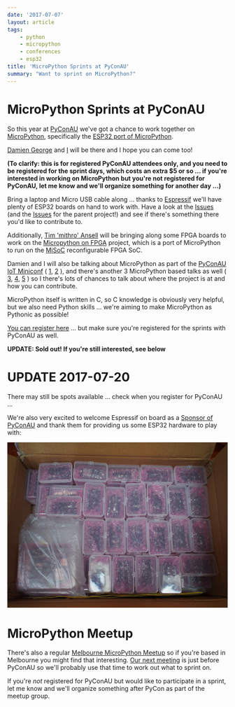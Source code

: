 ```yaml
---
date: '2017-07-07'
layout: article
tags:
    - python
    - micropython
    - conferences
    - esp32
title: 'MicroPython Sprints at PyConAU'
summary: "Want to sprint on MicroPython?"
---
```


MicroPython Sprints at PyConAU
==============================

So this year at [PyConAU](https://pycon-au.org/program/sprints/) we've
got a chance to work together on [MicroPython](https://micropython.org/),
specifically the [ESP32 port of MicroPython](https://github.com/micropython/micropython-esp32).

[Damien George](http://dpgeorge.net/) and [I](http://nick.zoic.org/) will
be there and I hope you can come too!

<b>(To clarify: this is for registered PyConAU attendees only, and you need to be 
registered for the sprint days, which costs an extra $5 or so ... if you're interested
in working on MicroPython but you're not registered for PyConAU, let me know and
we'll organize something for another day ...)</b>

Bring a laptop and Micro USB cable along ... thanks to [Espressif](http://www.espressif.com/)
we'll have plenty of ESP32 boards on hand to work with.  Have a look at the 
[Issues](https://github.com/micropython/micropython-esp32/issues) (and the 
[Issues](https://github.com/micropython/micropython/issues) for the parent project!) and
see if there's something there you'd like to contribute to.

Additionally, [Tim 'mithro' Ansell](https://blog.mithis.net/)
will be bringing along some FPGA boards to work on the
[Micropython on FPGA](https://upy-fpga.github.io/) project, which is a port of MicroPython
to run on the [MiSoC](https://github.com/m-labs/misoc) reconfigurable FPGA SoC.

Damien and I will also be talking about MicroPython as part of the
[PyConAU IoT Miniconf](https://2017.pycon-au.org/program/internet-things-iot-miniconf/)
( [1](https://2017.pycon-au.org/schedule/presentation/68/),
[2](https://2017.pycon-au.org/schedule/presentation/67/) ), 
and there's another 3 MicroPython based talks as well
( [3](https://2017.pycon-au.org/schedule/presentation/93/),
[4](https://2017.pycon-au.org/schedule/presentation/65/),
[5](https://2017.pycon-au.org/schedule/presentation/69/) )
so I there's lots of chances to talk about where the project is at and how you can contribute.

MicroPython itself is written in C, so C knowledge is obviously very helpful,
but we also need Python skills ... we're aiming to make MicroPython as Pythonic
as possible!

[You can register here](https://www.meetup.com/MicroPython-Meetup/events/241386881/) ...
but make sure you're registered for the sprints with PyConAU as well.

<b>UPDATE: Sold out!  If you're still interested, see below</b>

UPDATE 2017-07-20
=================

There may still be spots available ... check when you register for PyConAU ...

We're also very excited to welcome Espressif on board as a
[Sponsor of PyConAU](https://pycon-au.org/sponsors/) and thank them for providing
us some ESP32 hardware to play with:

![ESP32 DevKits](esp32-devkits.jpg)

MicroPython Meetup
==================

There's also a regular
[Melbourne MicroPython Meetup](https://www.meetup.com/MicroPython-Meetup/)
so if you're based in Melbourne you might find that interesting.
[Our next meeting](https://www.meetup.com/MicroPython-Meetup/events/241165971/) is just before
PyConAU so we'll probably use that time to work out what to sprint on.

If you're *not* registered for PyConAU but would like to participate in a sprint, let me
know and we'll organize something after PyCon as part of the meetup group.
